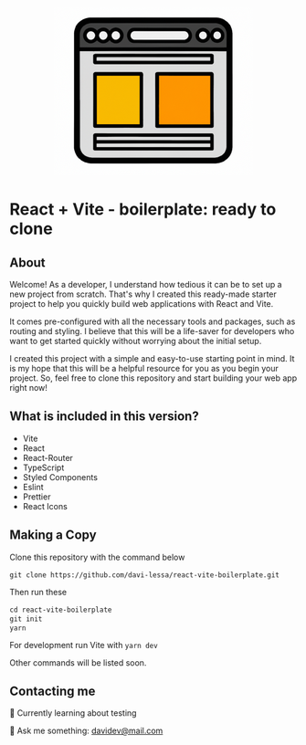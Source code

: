 <p align="center">
  <img src=".github/assets/boiler-icon.png" alt="A website's user interface screen icon" />
</p>

# React + Vite - boilerplate: ready to clone

## About

Welcome! As a developer, I understand how tedious it can be to set up a new project from scratch. That's why I created this ready-made starter project to help you quickly build web applications with React and Vite.

It comes pre-configured with all the necessary tools and packages, such as routing and styling. I believe that this will be a life-saver for developers who want to get started quickly without worrying about the initial setup.

I created this project with a simple and easy-to-use starting point in mind. It is my hope that this will be a helpful resource for you as you begin your project. So, feel free to clone this repository and start building your web app right now!

## What is included in this version?

- Vite
- React
- React-Router
- TypeScript
- Styled Components
- Eslint
- Prettier
- React Icons

## Making a Copy

Clone this repository with the command below

```
git clone https://github.com/davi-lessa/react-vite-boilerplate.git
```

Then run these

```
cd react-vite-boilerplate
git init
yarn
```

For development run Vite with `yarn dev`

Other commands will be listed soon.

## Contacting me

🧠 Currently learning about testing

💬 Ask me something: davidev@mail.com

